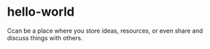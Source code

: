 # hello-world
Ccan be a place where you store ideas, resources, or even share and discuss things with others.

